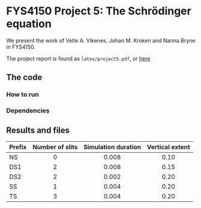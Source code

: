 # FYS4150 Project 5: The Schrödinger equation

We present the work of Vetle A. Vikenes, Johan M. Kroken and Nanna Bryne in FYS4150.

The project report is found as `latex/project5.pdf`, or [here](https://github.com/Vikenes/FYS4150/blob/main/project5/latex/project5.pdf)

## The code

### How to run

### Dependencies

## Results and files

| Prefix    | Number of slits   | Simulation duration   | Vertical extent   |
| :---      | :----:            | :----:                | :----:            |
| NS        | 0                 | 0.008                 | 0.10              |
| DS1       | 2                 | 0.008                 | 0.15              |
| DS2       | 2                 | 0.002                 | 0.20              |
| SS        | 1                 | 0.004                 | 0.20              |
| TS        | 3                 | 0.004                 | 0.20              |